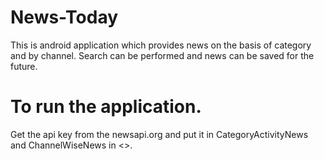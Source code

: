 # News-Today
This is android application which provides news on the basis of category and by channel. Search can be performed and news can be saved for the future. 
# To run the application.
Get the api key from the newsapi.org and put it in CategoryActivityNews and ChannelWiseNews in <<YOURAPIKEY>>.

